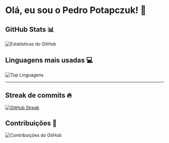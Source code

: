 # Olá, eu sou o Pedro Potapczuk! 👋

## GitHub Stats 📊
![Estatísticas do GitHub](https://github-readme-stats.vercel.app/api?username=pdroowkjj&show_icons=true&theme=dark)

## Linguagens mais usadas 💻
![Top Linguagens](https://github-readme-stats.vercel.app/api/top-langs/?username=pdroowkjj&layout=compact&theme=dark)

---

## Streak de commits 🔥
[![GitHub Streak](https://streak-stats.demolab.com?user=pdroowkjj&theme=dark&locale=pt_BR)](https://git.io/streak-stats)

## Contribuições 🌱
![Contribuições do GitHub](https://github-profile-summary-cards.vercel.app/api/cards/profile-details?username=pdroowkjj&theme=dracula)
